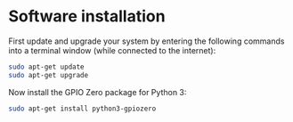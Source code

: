 # Software installation

First update and upgrade your system by entering the following commands into a terminal window (while connected to the internet):

```bash
sudo apt-get update
sudo apt-get upgrade
```

Now install the GPIO Zero package for Python 3:

```bash
sudo apt-get install python3-gpiozero
```
